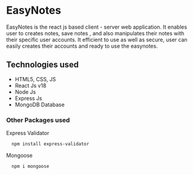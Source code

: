 # EasyNotes
EasyNotes is the react js based client - server web application.
It enables user to creates notes, save notes , and also manipulates
their notes with their specific user accounts. It efficient to use as well as secure, user can easily creates their accounts and ready to use the easynotes.

## Technologies used
- HTML5, CSS, JS
- React Js v18
- Node Js
- Express Js
- MongoDB Database


### Other Packages used

Express Validator

```bash
  npm install express-validator
```

Mongoose

```bash
  npm i mongoose
```
